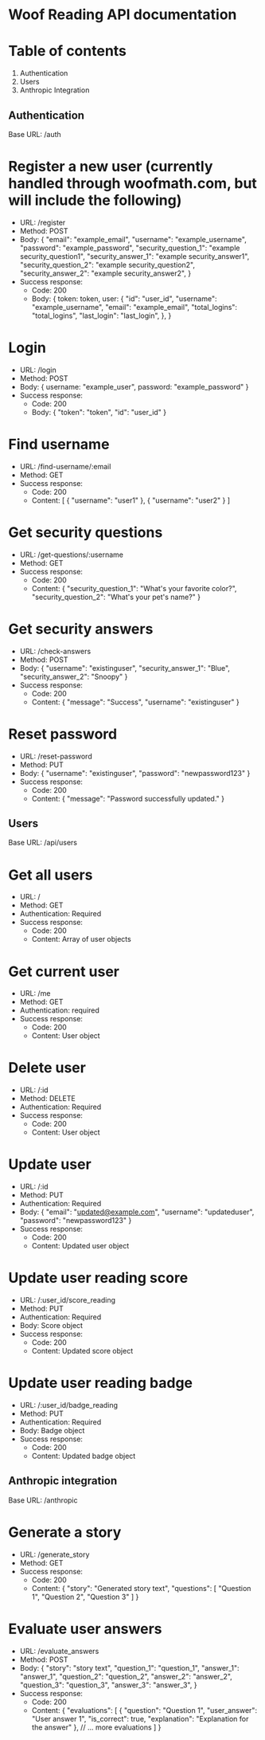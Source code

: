 # Woof Reading API documentation

# Table of contents

1. Authentication
2. Users
3. Anthropic Integration

## Authentication

Base URL: /auth

# Register a new user (currently handled through woofmath.com, but will include the following)

- URL: /register
- Method: POST
- Body:
  {
  "email": "example_email",
  "username": "example_username",
  "password": "example_password",
  "security_question_1": "example security_question1",
  "security_answer_1": "example security_answer1",
  "security_question_2": "example security_question2",
  "security_answer_2": "example security_answer2",
  }
- Success response:
  - Code: 200
  - Body:
    {
    token: token,
    user: {
    "id": "user_id",
    "username": "example_username",
    "email": "example_email",
    "total_logins": "total_logins",
    "last_login": "last_login",
    },
    }

# Login

- URL: /login
- Method: POST
- Body:
  { username: "example_user", password: "example_password" }
- Success response:
  - Code: 200
  - Body:
    { "token": "token", "id": "user_id" }

# Find username

- URL: /find-username/:email
- Method: GET
- Success response:
  - Code: 200
  - Content:
    [
    {
    "username": "user1"
    },
    {
    "username": "user2"
    }
    ]

# Get security questions

- URL: /get-questions/:username
- Method: GET
- Success response:
  - Code: 200
  - Content:
    {
    "security_question_1": "What's your favorite color?",
    "security_question_2": "What's your pet's name?"
    }

# Get security answers

- URL: /check-answers
- Method: POST
- Body:
  {
  "username": "existinguser",
  "security_answer_1": "Blue",
  "security_answer_2": "Snoopy"
  }
- Success response:
  - Code: 200
  - Content:
    {
    "message": "Success",
    "username": "existinguser"
    }

# Reset password

- URL: /reset-password
- Method: PUT
- Body:
  {
  "username": "existinguser",
  "password": "newpassword123"
  }
- Success response:
  - Code: 200
  - Content:
    {
    "message": "Password successfully updated."
    }

## Users

Base URL: /api/users

# Get all users

- URL: /
- Method: GET
- Authentication: Required
- Success response:
  - Code: 200
  - Content: Array of user objects

# Get current user

- URL: /me
- Method: GET
- Authentication: required
- Success response:
  - Code: 200
  - Content: User object

# Delete user

- URL: /:id
- Method: DELETE
- Authentication: Required
- Success response:
  - Code: 200
  - Content: User object

# Update user

- URL: /:id
- Method: PUT
- Authentication: Required
- Body:
  {
  "email": "updated@example.com",
  "username": "updateduser",
  "password": "newpassword123"
  }
- Success response:
  - Code: 200
  - Content: Updated user object

# Update user reading score

- URL: /:user_id/score_reading
- Method: PUT
- Authentication: Required
- Body: Score object
- Success response:
  - Code: 200
  - Content: Updated score object

# Update user reading badge

- URL: /:user_id/badge_reading
- Method: PUT
- Authentication: Required
- Body: Badge object
- Success response:
  - Code: 200
  - Content: Updated badge object

## Anthropic integration

Base URL: /anthropic

# Generate a story

- URL: /generate_story
- Method: GET
- Success response:
  - Code: 200
  - Content:
    {
    "story": "Generated story text",
    "questions": [
    "Question 1",
    "Question 2",
    "Question 3"
    ]
    }

# Evaluate user answers

- URL: /evaluate_answers
- Method: POST
- Body:
  {
  "story": "story text",
  "question_1": "question_1",
  "answer_1": "answer_1",
  "question_2": "question_2",
  "answer_2": "answer_2",
  "question_3": "question_3",
  "answer_3": "answer_3",
  }
- Success response:
  - Code: 200
  - Content:
    {
    "evaluations": [
    {
    "question": "Question 1",
    "user_answer": "User answer 1",
    "is_correct": true,
    "explanation": "Explanation for the answer"
    },
    // ... more evaluations
    ]
    }
